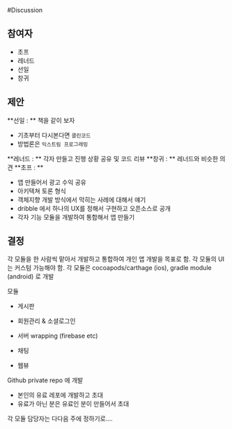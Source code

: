 #Discussion

## 참여자
* 초프
* 레너드
* 선일
* 창귀

## 제안

**선일 : ** 책을 같이 보자
* 기초부터 다시본다면 `클린코드`
* 방법론은 `익스트림 프로그래밍`

**레너드 : ** 각자 만들고 진행 상황 공유 및 코드 리뷰
**창귀 : ** 레너드와 비슷한 의견
**초프 : **
* 앱 만들어서 광고 수익 공유
* 아키텍쳐 토론 형식
* 객체지향 개발 방식에서 막히는 사례에 대해서 얘기
* dribble 에서 하나의 UX를 정해서 구현하고 오픈소스로 공개
* 각자 기능 모듈을 개발하여 통합해서 앱 만들기

## 결정

각 모듈을 한 사람씩 맡아서 개발하고 통합하여 개인 앱 개발을 목표로 함.
각 모듈의 UI는 커스텀 가능해야 함.
각 모듈은 cocoapods/carthage (ios), gradle module (android) 로 개발

모듈
* 게시판
* 회원관리 & 소셜로그인
* 서버 wrapping (firebase etc)


* 채팅
* 웹뷰

Github private repo 에 개발
* 본인의 유료 레포에 개발하고 초대
* 유료가 아닌 분은 유료인 분이 만들어서 초대

각 모듈 담당자는 다다음 주에 정하기로....
